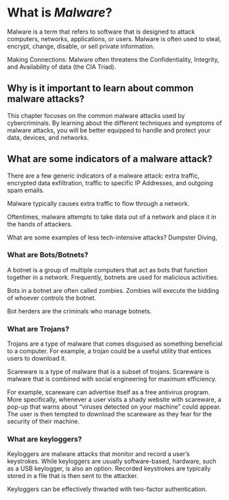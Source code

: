 # **What is *Malware*?**
Malware is a term that refers to software that is designed to attack computers, networks, applications, or users. Malware is often used to steal, encrypt, change, disable, or sell private information. 

Making Connections: Malware often threatens the Confidentiality, Integrity, and Availability of data (the CIA Triad). 

## **Why is it important to learn about common malware attacks?**
This chapter focuses on the common malware attacks used by cybercriminals. By learning about the different techniques and symptoms of malware attacks, you will be better equipped to handle and protect your data, devices, and networks.

## **What are some indicators of a malware attack?**
There are a few generic indicators of a malware attack: extra traffic, encrypted data exfiltration, traffic to specific IP Addresses, and outgoing spam emails. 

Malware typically causes extra traffic to flow through a network. 

Oftentimes, malware attempts to take data out of a network and place it in the hands of attackers. 

What are some examples of less tech-intensive attacks? 
Dumpster Diving, 

### **What are Bots/Botnets?**
A botnet is a group of multiple computers that act as bots that function together in a network. Frequently, botnets are used for malicious activities. 

Bots in a botnet are often called zombies. Zombies will execute the bidding of whoever controls the botnet. 

Bot herders are the criminals who manage botnets. 

### **What are Trojans?**
Trojans are a type of malware that comes disguised as something beneficial to a computer. For example, a trojan could be a useful utility that entices users to download it. 

Scareware is a type of malware that is a subset of trojans. Scareware is malware that is combined with social engineering for maximum efficiency. 

For example, scareware can advertise itself as a free antivirus program. More specifically, whenever a user visits a shady website with scareware, a pop-up that warns about “viruses detected on your machine” could appear. The user is then tempted to download the scareware as they fear for the security of their machine. 

### **What are keyloggers?**
Keyloggers are malware attacks that monitor and record a user’s keystrokes. While keyloggers are usually software-based, hardware, such as a USB keylogger, is also an option. Recorded keystrokes are typically stored in a file that is then sent to the attacker. 

Keyloggers can be effectively thwarted with two-factor authentication. 




